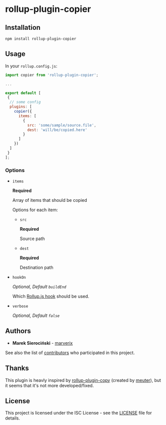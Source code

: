 # rollup-plugin-copier


## Installation

```
npm install rollup-plugin-copier
```


## Usage

In your `rollup.config.js`:

```js
import copier from 'rollup-plugin-copier';

...

export default [
 {
  // some config
  plugins: [
    copier({
      items: [
        {
          src: 'some/sample/source.file',
          dest: 'will/be/copied.here'
        }
      ]
    })
  ]
 }
];
```

### Options

  * `items`

    **Required**
    
    Array of items that should be copied

    Options for each item:

    * `src`

      **Required**

      Source path

    * `dest`

      **Required**

      Destination path


  * `hookOn`

    _Optional, Default `buildEnd`_

    Which [Rollup.js hook](https://rollupjs.org/guide/en#hooks) should be used.


  * `verbose`

    _Optional, Default `false`_


## Authors

* **Marek Sierociński** - [marverix](https://github.com/marverix)

See also the list of [contributors](https://github.com/marverix/rollup-plugin-copier/contributors)
who participated in this project.


## Thanks

This plugin is heavly inspired by [rollup-plugin-copy](https://github.com/meuter/rollup-plugin-copy)
(created by [meuter](https://github.com/meuter)), but it seems that it's not more developed/fixed.


## License

This project is licensed under the ISC License - see the [LICENSE](LICENSE) file for details.
